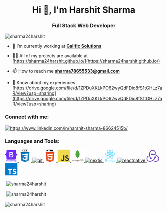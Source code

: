  <h1 align="center">Hi 👋, I'm Harshit Sharma</h1>
<h3 align="center">Full Stack Web Developer</h3>

<p align="left"> <img src="https://komarev.com/ghpvc/?username=sharma24harshit&label=Profile%20views&color=0e75b6&style=flat" alt="sharma24harshit" /> </p>

- 🌱 I’m currently working at <a href="https://galific.com/" target="blank">**Galific Solutions**</a>

- 👨‍💻 All of my projects are available at [https://sharma24harshit.github.io/](https://sharma24harshit.github.io/)

- 📫 How to reach me **sharma78655533@gmail.com**

- 📄 Know about my experiences [https://drive.google.com/file/d/1ZPDuXKLkPO62wyQdFDio8fS1tGHLz7aR/view?usp=sharing](https://drive.google.com/file/d/1ZPDuXKLkPO62wyQdFDio8fS1tGHLz7aR/view?usp=sharing)

<h3 align="left">Connect with me:</h3>
<p align="left">
<a href="https://www.linkedin.com/in/harshit-sharma-86624515b/" target="blank"><img align="center" src="https://raw.githubusercontent.com/rahuldkjain/github-profile-readme-generator/master/src/images/icons/Social/linked-in-alt.svg" alt="https://www.linkedin.com/in/harshit-sharma-86624515b/" height="30" width="40" /></a>
</p>

<h3 align="left">Languages and Tools:</h3>
<p align="left"> <a href="https://getbootstrap.com" target="_blank" rel="noreferrer"> <img src="https://raw.githubusercontent.com/devicons/devicon/master/icons/bootstrap/bootstrap-plain-wordmark.svg" alt="bootstrap" width="40" height="40"/> </a> <a href="https://www.w3schools.com/css/" target="_blank" rel="noreferrer"> <img src="https://raw.githubusercontent.com/devicons/devicon/master/icons/css3/css3-original-wordmark.svg" alt="css3" width="40" height="40"/> </a> <a href="https://git-scm.com/" target="_blank" rel="noreferrer"> <img src="https://www.vectorlogo.zone/logos/git-scm/git-scm-icon.svg" alt="git" width="40" height="40"/> </a> <a href="https://www.w3.org/html/" target="_blank" rel="noreferrer"> <img src="https://raw.githubusercontent.com/devicons/devicon/master/icons/html5/html5-original-wordmark.svg" alt="html5" width="40" height="40"/> </a> <a href="https://developer.mozilla.org/en-US/docs/Web/JavaScript" target="_blank" rel="noreferrer"> <img src="https://raw.githubusercontent.com/devicons/devicon/master/icons/javascript/javascript-original.svg" alt="javascript" width="40" height="40"/> </a> <a href="https://www.mongodb.com/" target="_blank" rel="noreferrer"> <img src="https://raw.githubusercontent.com/devicons/devicon/master/icons/mongodb/mongodb-original-wordmark.svg" alt="mongodb" width="40" height="40"/> </a> <a href="https://nextjs.org/" target="_blank" rel="noreferrer"> <img src="https://cdn.worldvectorlogo.com/logos/nextjs-2.svg" alt="nextjs" width="40" height="40"/> </a> <a href="https://reactjs.org/" target="_blank" rel="noreferrer"> <img src="https://raw.githubusercontent.com/devicons/devicon/master/icons/react/react-original-wordmark.svg" alt="react" width="40" height="40"/> </a> <a href="https://reactnative.dev/" target="_blank" rel="noreferrer"> <img src="https://reactnative.dev/img/header_logo.svg" alt="reactnative" width="40" height="40"/> </a> <a href="https://redux.js.org" target="_blank" rel="noreferrer"> <img src="https://raw.githubusercontent.com/devicons/devicon/master/icons/redux/redux-original.svg" alt="redux" width="40" height="40"/> </a> <a href="https://www.typescriptlang.org/" target="_blank" rel="noreferrer"> <img src="https://raw.githubusercontent.com/devicons/devicon/master/icons/typescript/typescript-original.svg" alt="typescript" width="40" height="40"/> </a> </p>
 
<p>&nbsp;<img align="center" src="https://github-readme-stats.vercel.app/api?username=sharma24harshit&count_private=true&show_icons=true&bg_color=FFFFFF&hide_border=false" alt="sharma24harshit" /></p>
<p>&nbsp;<img align="center" src="https://github-readme-stats.vercel.app/api/top-langs/?username=sharma24harshit&count_private=true&show_icons=true&bg_color=FFFFFF&hide_border=false" alt="sharma24harshit" /></p>

<p><img align="center" src="https://github-readme-streak-stats.herokuapp.com/?user=sharma24harshit&" alt="sharma24harshit" /></p>
